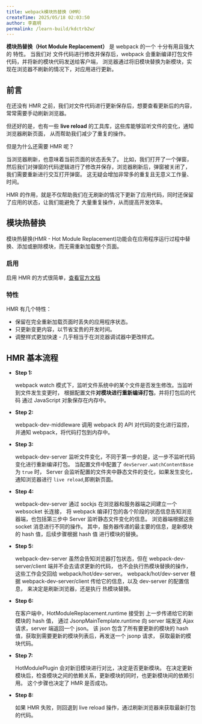 ```yaml
---
title: webpack模块热替换（HMR）
createTime: 2025/05/18 02:03:50
author: 李嘉明
permalink: /learn-build/kdctrb2w/
---
```


**模块热替换（Hot Module Replacement）** 是 webpack 的一个 十分有用且强大的 特性。
当我们对 文件代码进行修改并保存后，webpack 会重新编译打包文件代码，并将新的模块代码发送给客户端，
浏览器通过将旧模块替换为新模块，实现在浏览器不刷新的情况下，对应用进行更新。

<!-- more -->

## 前言

在还没有 HMR 之前，我们对文件代码进行更新保存后，想要查看更新后的内容，常常需要手动刷新浏览器。

但还好的是，也有一些 **live reload** 的工具库，这些库能够监听文件的变化，通知浏览器刷新页面，
从而帮助我们减少了重复的操作。

但是为什么还需要 HMR 呢？

当浏览器刷新，也意味着当前页面的状态丢失了。
比如，我们打开了一个弹窗，然后我们对弹窗的代码逻辑进行了修改并保存，浏览器刷新后，弹窗被关闭了，
我们需要重新进行交互打开弹窗。
这无疑会增加非常多的重复且无意义工作量、时间。

HMR 的作用，就是不仅帮助我们在无刷新的情况下更新了应用代码，同时还保留了应用的状态，让我们能避免了
大量重复操作，从而提高开发效率。

## 模块热替换

模块热替换(HMR - Hot Module Replacement)功能会在应用程序运行过程中替换、添加或删除模块，而无需重新加载整个页面。

### 启用

启用 HMR 的方式很简单，[查看官方文档](https://www.webpackjs.com/guides/hot-module-replacement/)

### 特性

HMR 有几个特性：

- 保留在完全重新加载页面时丢失的应用程序状态。
- 只更新变更内容，以节省宝贵的开发时间。
- 调整样式更加快速 - 几乎相当于在浏览器调试器中更改样式。

## HMR 基本流程

- **Step 1:**

  webpack watch 模式下，监听文件系统中的某个文件是否发生修改。当监听到文件发生变更时，
  根据配置文件**对模块进行重新编译打包**，并将打包后的代码 通过 JavaScript 对象保存在内存中。

- **Step 2:**

  webpack-dev-middleware 调用 webpack 的 API 对代码的变化进行监控，并通知 webpack，将代码打包到内存中。

- **Step 3:**

  webpack-dev-server 监听文件变化，不同于第一步的是，这一步不监听代码变化进行重新编译打包。
  当配置文件中配置了 `devServer.watchContentBase` 为 `true` 时，
  Server 会监听配置的文件夹中静态文件的变化，如果发生变化，通知浏览器进行 `live reload`,即刷新页面。

- **Step 4:**

  webpack-dev-server 通过 sockjs 在浏览器和服务器端之间建立一个 websocket 长连接，
  将 webpack 编译打包的各个阶段的状态信息告知浏览器端，也包括第三步中 Server 监听静态文件变化的信息。
  浏览器端根据这些 socket 消息进行不同的操作。
  其中，服务器传递的最主要的信息，是新模块的 hash 值，后续步骤根据 hash 值 进行模块的替换。

- **Step 5:**

  webpack-dev-server 虽然会告知浏览器打包状态，但在 webpack-dev-server/client 端并不会去请求更新的代码，
  也不会执行热模块替换的操作，这些工作会交回给 webpack/hot/dev-server。
  webpack/hot/dev-server 根据 webpack-dev-server/client 传给它的信息，以及 dev-server 的配置信息，
  来决定是刷新浏览器，还是执行 热模块替换。

- **Step 6:**

  在客户端中，HotModuleReplacement.runtime 接受到 上一步传递给它的新模块的 hash 值，
  通过 JsonpMainTemplate.runtime 向 server 端发送 Ajax 请求，server 端返回一个 json。
  该 json 包含了所有要更新的模块的 hash 值，获取到需要更新的模块列表后，再发送一个 jsonp 请求，
  获取最新的模块代码。

- **Step 7:**

  HotModulePlugin 会对新旧模块进行对比，决定是否更新模块。
  在决定更新模块后，检查模块之间的依赖关系，更新模块的同时，也更新模块间的依赖引用。
  这个步骤也决定了 HMR 是否成功。

- **Step 8:**

  如果 HMR 失败，则回退到 live reload 操作，通过刷新浏览器来获取最新打包的代码。
